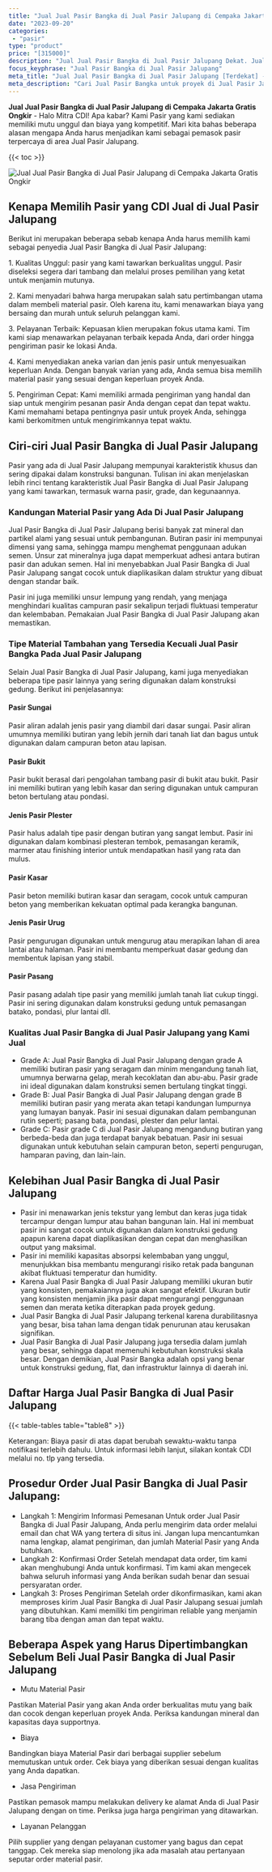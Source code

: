 ```yaml
---
title: "Jual Jual Pasir Bangka di Jual Pasir Jalupang di Cempaka Jakarta Gratis Ongkir"
date: "2023-09-20"
categories:
 - "pasir"
type: "product"
price: "[315000]"
description: "Jual Jual Pasir Bangka di Jual Pasir Jalupang Dekat. Jual Pasir Bangka ini sering dipakai dalam proyek konstruksi sebagai material adukan yang terpilih dan halus. Kontak kami untuk mendapatkan informasi lebih lanjut."
focus_keyphrase: "Jual Pasir Bangka di Jual Pasir Jalupang"
meta_title: "Jual Jual Pasir Bangka di Jual Pasir Jalupang [Terdekat] - CDI"
meta_description: "Cari Jual Pasir Bangka untuk proyek di Jual Pasir Jalupang? Kami menawarkan Jual Pasir Bangka berkualitas untuk material adukan. Dapatkan penawaran terbaik sekarang."
---
```


**Jual Jual Pasir Bangka di Jual Pasir Jalupang di Cempaka Jakarta Gratis Ongkir** - Halo Mitra CDI! Apa kabar? Kami Pasir yang kami sediakan memiliki mutu unggul dan biaya yang kompetitif. Mari kita bahas beberapa alasan mengapa Anda harus menjadikan kami sebagai pemasok pasir terpercaya di area Jual Pasir Jalupang.

{{< toc >}}

![Jual Jual Pasir Bangka di Jual Pasir Jalupang di Cempaka Jakarta Gratis Ongkir](/images/pasir/pasir-bangunan-04.jpg)

## Kenapa Memilih Pasir yang CDI Jual di Jual Pasir Jalupang

Berikut ini merupakan beberapa sebab kenapa Anda harus memilih kami sebagai penyedia Jual Pasir Bangka di Jual Pasir Jalupang:

1\.  Kualitas Unggul: pasir yang kami tawarkan berkualitas unggul. Pasir diseleksi segera dari tambang dan melalui proses pemilihan yang ketat untuk menjamin mutunya.

2\.  Kami menyadari bahwa harga merupakan salah satu pertimbangan utama dalam membeli material pasir. Oleh karena itu, kami menawarkan biaya yang bersaing dan murah untuk seluruh pelanggan kami.

3\.  Pelayanan Terbaik: Kepuasan klien merupakan fokus utama kami. Tim kami siap menawarkan pelayanan terbaik kepada Anda, dari order hingga pengiriman pasir ke lokasi Anda.

4\.  Kami menyediakan aneka varian dan jenis pasir untuk menyesuaikan keperluan Anda. Dengan banyak varian yang ada, Anda semua bisa memilih material pasir yang sesuai dengan keperluan proyek Anda.

5\.  Pengiriman Cepat: Kami memiliki armada pengiriman yang handal dan siap untuk mengirim pesanan pasir Anda dengan cepat dan tepat waktu. Kami memahami betapa pentingnya pasir untuk proyek Anda, sehingga kami berkomitmen untuk mengirimkannya tepat waktu.

## Ciri-ciri Jual Pasir Bangka di Jual Pasir Jalupang

Pasir yang ada di Jual Pasir Jalupang mempunyai karakteristik khusus dan sering dipakai dalam konstruksi bangunan. Tulisan ini akan menjelaskan lebih rinci tentang karakteristik Jual Pasir Bangka di Jual Pasir Jalupang yang kami tawarkan, termasuk warna pasir, grade, dan kegunaannya.

### Kandungan Material Pasir yang Ada Di Jual Pasir Jalupang

Jual Pasir Bangka di Jual Pasir Jalupang berisi banyak zat mineral dan partikel alami yang sesuai untuk pembangunan. Butiran pasir ini mempunyai dimensi yang sama, sehingga mampu menghemat penggunaan adukan semen. Unsur zat mineralnya juga dapat memperkuat adhesi antara butiran pasir dan adukan semen. Hal ini menyebabkan Jual Pasir Bangka di Jual Pasir Jalupang sangat cocok untuk diaplikasikan dalam struktur yang dibuat dengan standar baik.

Pasir ini juga memiliki unsur lempung yang rendah, yang menjaga menghindari kualitas campuran pasir sekalipun terjadi fluktuasi temperatur dan kelembaban. Pemakaian Jual Pasir Bangka di Jual Pasir Jalupang akan memastikan.

### Tipe Material Tambahan yang Tersedia Kecuali Jual Pasir Bangka Pada Jual Pasir Jalupang

Selain Jual Pasir Bangka di Jual Pasir Jalupang, kami juga menyediakan beberapa tipe pasir lainnya yang sering digunakan dalam konstruksi gedung. Berikut ini penjelasannya:

#### Pasir Sungai

Pasir aliran adalah jenis pasir yang diambil dari dasar sungai. Pasir aliran umumnya memiliki butiran yang lebih jernih dari tanah liat dan bagus untuk digunakan dalam campuran beton atau lapisan.

#### Pasir Bukit

Pasir bukit berasal dari pengolahan tambang pasir di bukit atau bukit. Pasir ini memiliki butiran yang lebih kasar dan sering digunakan untuk campuran beton bertulang atau pondasi.

#### Jenis Pasir Plester

Pasir halus adalah tipe pasir dengan butiran yang sangat lembut. Pasir ini digunakan dalam kombinasi plesteran tembok, pemasangan keramik, marmer atau finishing interior untuk mendapatkan hasil yang rata dan mulus.

#### Pasir Kasar

Pasir beton memiliki butiran kasar dan seragam, cocok untuk campuran beton yang memberikan kekuatan optimal pada kerangka bangunan.

#### Jenis Pasir Urug

Pasir pengurugan digunakan untuk mengurug atau merapikan lahan di area lantai atau halaman. Pasir ini membantu memperkuat dasar gedung dan membentuk lapisan yang stabil.

#### Pasir Pasang

Pasir pasang adalah tipe pasir yang memiliki jumlah tanah liat cukup tinggi. Pasir ini sering digunakan dalam konstruksi gedung untuk pemasangan batako, pondasi, plur lantai dll.

### Kualitas Jual Pasir Bangka di Jual Pasir Jalupang yang Kami Jual

*   Grade A: Jual Pasir Bangka di Jual Pasir Jalupang dengan grade A memiliki butiran pasir yang seragam dan minim mengandung tanah liat, umumnya berwarna gelap, merah kecoklatan dan abu-abu. Pasir grade ini ideal digunakan dalam konstruksi semen bertulang tingkat tinggi.
*   Grade B: Jual Pasir Bangka di Jual Pasir Jalupang dengan grade B memiliki butiran pasir yang merata akan tetapi kandungan lumpurnya yang lumayan banyak. Pasir ini sesuai digunakan dalam pembangunan rutin seperti; pasang bata, pondasi, plester dan pelur lantai.
*   Grade C: Pasir grade C di Jual Pasir Jalupang mengandung butiran yang berbeda-beda dan juga terdapat banyak bebatuan. Pasir ini sesuai digunakan untuk kebutuhan selain campuran beton, seperti pengurugan, hamparan paving, dan lain-lain.

## Kelebihan Jual Pasir Bangka di Jual Pasir Jalupang

*   Pasir ini menawarkan jenis tekstur yang lembut dan keras juga tidak tercampur dengan lumpur atau bahan bangunan lain. Hal ini membuat pasir ini sangat cocok untuk digunakan dalam konstruksi gedung apapun karena dapat diaplikasikan dengan cepat dan menghasilkan output yang maksimal.
*   Pasir ini memiliki kapasitas absorpsi kelembaban yang unggul, menunjukkan bisa membantu mengurangi risiko retak pada bangunan akibat fluktuasi temperatur dan humidity.
*   Karena Jual Pasir Bangka di Jual Pasir Jalupang memiliki ukuran butir yang konsisten, pemakaiannya juga akan sangat efektif. Ukuran butir yang konsisten menjamin jika pasir dapat mengurangi penggunaan semen dan merata ketika diterapkan pada proyek gedung.
*   Jual Pasir Bangka di Jual Pasir Jalupang terkenal karena durabilitasnya yang besar, bisa tahan lama dengan tidak penurunan atau kerusakan signifikan.
*   Jual Pasir Bangka di Jual Pasir Jalupang juga tersedia dalam jumlah yang besar, sehingga dapat memenuhi kebutuhan konstruksi skala besar. Dengan demikian, Jual Pasir Bangka adalah opsi yang benar untuk konstruksi gedung, flat, dan infrastruktur lainnya di daerah ini.

## Daftar Harga Jual Pasir Bangka di Jual Pasir Jalupang

{{< table-tables table="table8" >}}

Keterangan: Biaya pasir di atas dapat berubah sewaktu-waktu tanpa notifikasi terlebih dahulu. Untuk informasi lebih lanjut, silakan kontak CDI melalui no. tlp yang tersedia.

## Prosedur Order Jual Pasir Bangka di Jual Pasir Jalupang:

*   Langkah 1: Mengirim Informasi Pemesanan
Untuk order Jual Pasir Bangka di Jual Pasir Jalupang, Anda perlu mengirim data order melalui email dan chat WA yang tertera di situs ini. Jangan lupa mencantumkan nama lengkap, alamat pengiriman, dan jumlah Material Pasir yang Anda butuhkan.
*   Langkah 2: Konfirmasi Order
Setelah mendapat data order, tim kami akan menghubungi Anda untuk konfirmasi. Tim kami akan mengecek bahwa seluruh informasi yang Anda berikan sudah benar dan sesuai persyaratan order.
*   Langkah 3: Proses Pengiriman
Setelah order dikonfirmasikan, kami akan memproses kirim Jual Pasir Bangka di Jual Pasir Jalupang sesuai jumlah yang dibutuhkan. Kami memiliki tim pengiriman reliable yang menjamin barang tiba dengan aman dan tepat waktu.

## Beberapa Aspek yang Harus Dipertimbangkan Sebelum Beli Jual Pasir Bangka di Jual Pasir Jalupang

*   Mutu Material Pasir

Pastikan Material Pasir yang akan Anda order berkualitas mutu yang baik dan cocok dengan keperluan proyek Anda. Periksa kandungan mineral dan kapasitas daya supportnya.
*   Biaya

Bandingkan biaya Material Pasir dari berbagai supplier sebelum memutuskan untuk order. Cek biaya yang diberikan sesuai dengan kualitas yang Anda dapatkan.
*   Jasa Pengiriman

Pastikan pemasok mampu melakukan delivery ke alamat Anda di Jual Pasir Jalupang dengan on time. Periksa juga harga pengiriman yang ditawarkan.
*   Layanan Pelanggan

Pilih supplier yang dengan pelayanan customer yang bagus dan cepat tanggap. Cek mereka siap menolong jika ada masalah atau pertanyaan seputar order material pasir.